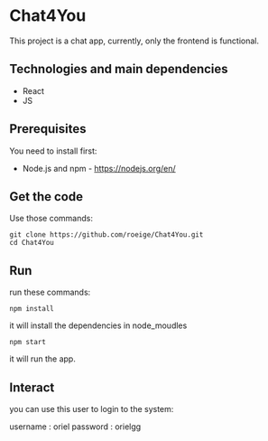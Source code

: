 # Chat4You

This project is a chat app, currently, only the frontend is functional.

## Technologies and main dependencies

- React
- JS

## Prerequisites

You need to install first:

- Node.js and npm - https://nodejs.org/en/

## Get the code

Use those commands:

```
git clone https://github.com/roeige/Chat4You.git
cd Chat4You
```

## Run

run these commands:

```
npm install
```

it will install the dependencies in node_moudles

```
npm start
```

it will run the app.

## Interact

you can use this user to login to the system:

username : oriel
password : orielgg
